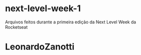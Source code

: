 # next-level-week-1
Arquivos feitos durante a primeira edição da Next Level Week da Rocketseat

# LeonardoZanotti
